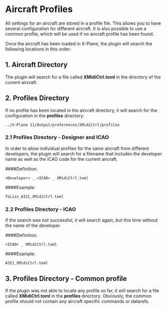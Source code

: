 # Aircraft Profiles

All settings for an aircraft are stored in a profile file. This allows you to have several configuration for different
aircraft. It is also possible to use a common profile, which will be used if no aircraft profile has been found.

Once the aircraft has been loaded in X-Plane, the plugin will search the following locations in this order:

## 1. Aircraft Directory
The plugin will search for a file called **XMidiCtrl.toml** in the directory of the current aircraft.

## 2. Profiles Directory
If no profile has been located in the aircraft directory, it will search for the configuration in the **profiles**
directory:

```
../X-Plane 11/Output/preferences/XMidiCtrl/profiles
```

### 2.1 Profiles Directory - Designer and ICAO
In order to allow individual profiles for the same aircraft from different developers, the plugin will search for a
filename that includes the developer name as well as the ICAO code for the current aircraft.

####Definition:
```
<Developer> _ <ICAO> _ XMidiCtrl.toml
```

####Example:
```
ToLiss_A321_XMidiCtrl.toml
```

### 2.2 Profiles Directory - ICAO
If the search was not successful, it will search again, but this time without the name of the developer.

####Definition:
```
<ICAO> _ XMidiCtrl.toml
```

####Example:
```
A321_XMidiCtrl.toml
```

## 3. Profiles Directory - Common profile
If the plugin was not able to locate any profile so far, it will search for a file called **XMidiCtrl.toml** in the
**profiles** directory. Obviously, the common profile should not contain any aircraft specific commands or datarefs.
